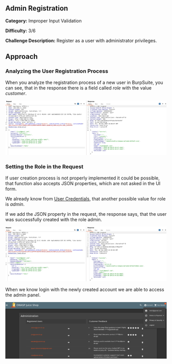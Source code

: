 ## Admin Registration
**Category:** Improper Input Validation

**Difficulty:** 3/6

**Challenge Description:** Register as a user with administrator privileges.

## Approach

### Analyzing the User Registration Process

When you analyze the registration process of a new user in BurpSuite, you can see, that in the response there is a field called *role* with the value *customer*.

![User Registration Response](/images/admin-registration-user-registration.png)

### Setting the Role in the Request

If user creation process is not properly implemented it could be possible, that function also accepts JSON properties, which are not asked in the UI form.

We already know from [User Credentials](/user-credentials.md), that another possible value for role is *admin*.

If we add the JSON property in the request, the response says, that the user was successfully created with the role admin.

![Admin Registration](/images/admin-registration-admin.png)

When we know login with the newly created account we are able to access the admin panel.

![Admin Prove](/images/admin-registration-prove.png)
